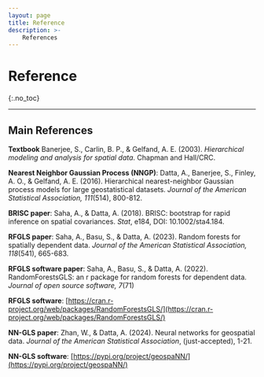 ```yaml
---
layout: page
title: Reference
description: >-
    References
---
```


# Reference
{:.no_toc}

---

## Main References

**Textbook** Banerjee, S., Carlin, B. P., & Gelfand, A. E. (2003). *Hierarchical modeling and analysis for spatial data*. Chapman and Hall/CRC.

**Nearest Neighbor Gaussian Process (NNGP)**: Datta, A., Banerjee, S., Finley, A. O., & Gelfand, A. E. (2016). Hierarchical nearest-neighbor Gaussian process models for large geostatistical datasets. *Journal of the American Statistical Association, 111*(514), 800-812.

**BRISC paper**: Saha, A., & Datta, A. (2018). BRISC: bootstrap for rapid inference on spatial covariances. *Stat*, e184, DOI: 10.1002/sta4.184.

**RFGLS paper**: Saha, A., Basu, S., & Datta, A. (2023). Random forests for spatially dependent data. *Journal of the American Statistical Association, 118*(541), 665-683.

**RFGLS software paper**: Saha, A., Basu, S., & Datta, A. (2022). RandomForestsGLS: an r package for random forests for dependent data. *Journal of open source software, 7*(71)

**RFGLS software**: [https://cran.r-project.org/web/packages/RandomForestsGLS/](https://cran.r-project.org/web/packages/RandomForestsGLS/)

**NN-GLS paper**: Zhan, W., & Datta, A. (2024). Neural networks for geospatial data. *Journal of the American Statistical Association*, (just-accepted), 1-21.

**NN-GLS software**: [https://pypi.org/project/geospaNN/](https://pypi.org/project/geospaNN/)






